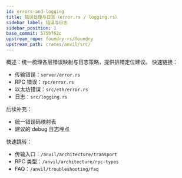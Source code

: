 ```yaml
---
id: errors-and-logging
title: 错误处理与日志（error.rs / logging.rs）
sidebar_label: 错误与日志
sidebar_position: 1
base_commit: 575bf62c
upstream_repo: foundry-rs/foundry
upstream_path: crates/anvil/src/
---
```


概述：统一梳理各层错误映射与日志策略，提供排错定位建议。
快速链接：
- 传输错误：`server/error.rs`
- RPC 错误：`rpc/error.rs`
- 以太坊错误：`src/eth/error.rs`
- 日志：`src/logging.rs`

后续补充：
- 统一错误码映射表
- 建议的 debug 日志埋点

快速跳转：
- 传输入口：`/anvil/architecture/transport`
- RPC 类型：`/anvil/architecture/rpc-types`
- FAQ：`/anvil/troubleshooting/faq`
